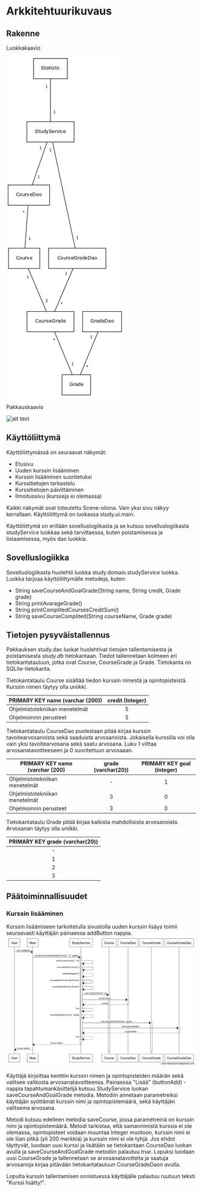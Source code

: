 # Arkkitehtuurikuvaus
## Rakenne
Luokkakaavio

![alt text](https://github.com/ellikarvonen/otm-harjoitustyo/blob/master/harjoitustyo/dokumentaatio/opinnot_luokkakaavio.png)

Pakkauskaavio

![alt text](https://github.com/ellikarvonen/otm-harjoitustyo/blob/master/harjoitustyo/dokumentaatio/pakkauskaavio.png)

## Käyttöliittymä
Käyttöliittymässä on seuraavat näkymät:

- Etusivu
- Uuden kurssin lisääminen
- Kurssin lisääminen suoritetuksi
- Kurssitietojen tarkastelu
- Kurssitietojen päivittäminen
- Ilmoitussivu (kursseja ei olemassa)

Kaikki näkymät ovat toteutettu Scene-oliona. Vain yksi sivu näkyy kerrallaan. Käyttöliittymä on luokassa study.ui.main.

Käyttöliittymä on erillään sovelluslogiikasta ja se kutsuu sovelluslogiikasta studyService luokkaa sekä tarvittaessa, kuten poistamisessa ja listaamisessa, myös dao luokkia.

## Sovelluslogiikka

Sovelluslogiikasta huolehtii luokka study.domain.studyService luokka. Luokka tarjoaa käyttöliittymälle metodeja, kuten:
- String saveCourseAndGoalGrade(String name, String credit, Grade grade)
- String printAvarageGrade()
- String printComplitedCoursesCreditSum()
- String saveCourseComplited(String courseName, Grade grade)

## Tietojen pysyväistallennus

Pakkauksen study.dao luokat huolehtivat tietojen tallentamisesta ja poistamisesta *study.db* tietokantaan. Tiedot tallennetaan kolmeen eri tietokantatauluun, jotka ovat Course, CourseGrade ja Grade. Tietokanta on SQLite-tietokanta.

Tietokantataulu Course sisältää tiedon kurssin nimestä ja opintopisteistä. Kurssin nimen täytyy olla uniikki.

|PRIMARY KEY name (varchar (200)) | credit (Integer) |
|-----------------------------|:--------------------------:|
| Ohjelmistotekniikan menetelmät | 5 |
| Ohjelmoinnin perusteet | 5 | 

Tietokantataulu CourseDao puolestaan pitää kirjaa kurssin tavoitearvosanoista sekä saaduista arvosanoista. Jokaisella kurssilla voi olla vain yksi tavoitearvosana sekä saatu arvosana. Luku 1 viittaa arvosanatavoitteeseen ja 0 suoritettuun arvosaaan.

|PRIMARY KEY name (varchar (200) | grade (varchar(20)) | PRIMARY KEY goal (integer)  |
|-----------------------------|:--------------------------:|:--------:|
| Ohjelmistotekniikan menetelmät | - | 1 |
| Ohjelmistotekniikan menetelmät | 3 | 0 |
| Ohjelmoinnin perusteet | 3 | 0 | 

Tietokantataulu Grade pitää kirjaa kaikista mahdollisista arvosanoista. Arvosanan täytyy olla uniikki.

|PRIMARY KEY grade (varchar(20)) |
|:-----------------------------:|
| - |
| 1 |
| 2 |
| 3 |

## Päätoiminnallisuudet

### Kurssin lisääminen
Kurssin lisäämiseen tarkoitetulla sivustolla uuden kurssin lisäys toimii seuraavasti käyttäjän painaessa addButton nappia.
![alt taxt](https://github.com/ellikarvonen/otm-harjoitustyo/blob/master/harjoitustyo/dokumentaatio/sekvenssi_kurssinlisays.png)

Käyttäjä kirjoittaa kenttiin kurssin nimen ja opintopisteiden määrän sekä valitsee valikosta arvosanatavoitteensa. Painaessa "Lisää" (buttonAdd) -nappia tapahtumankäsittelijä kutsuu StudyService luokan saveCourseAndGoalGrade metodia. Metodiin annetaan parametreiksi käyttäjän syöttämät kurssin nimi ja opintopistemäärä, sekä käyttäjän valitsema arvosana. 

Metodi kutsuu edelleen metodia saveCourse, jossa parametreinä on kurssin nimi ja opintopistemäärä. Metodi tarkistaa, että samannimistä kurssia ei ole olemassa, opintopisteet voidaan muuntaa Integer muotoon, kurssin nimi ei ole liian pitkä (yli 200 merkkiä) ja kurssin nimi ei ole tyhjä. Jos ehdot täyttyvät, luodaan uusi kurssi ja lisätään se tietokantaan CourseDao luokan avulla ja saveCourseAndGoalGrade metodiin palautuu *true*. Lopuksi luodaan uusi CourseGrade ja tallennetaan se arvosanatavotteita ja saatuja arvosanoja kirjaa pitävään tietokantatauluun CourseGradeDaon avulla. 

Lopulta kurssin tallentamisen onnistuessa käyttäjälle palautuu ruutuun teksti "Kurssi lisätty!".
